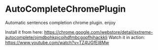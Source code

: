 # AutoCompleteChromePlugin
Automatic sentences completion chrome plugin. enjoy


Install it from here: https://chrome.google.com/webstore/detail/extreme-autocomplete/ojmdbohkpjcojhdfmbcgopfhjhackkli
Watch it in action: https://www.youtube.com/watch?v=TZ4UGfEI8Mw
